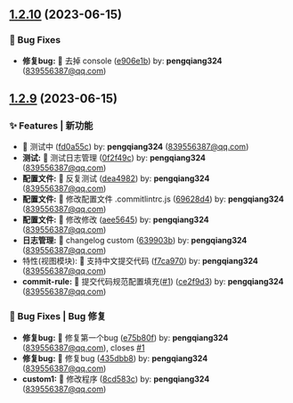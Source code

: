 

## [1.2.10](https://github.com/pengqiang324/application-theme-plus/compare/1.2.9...1.2.10) (2023-06-15)


### 🐛 Bug Fixes

* **修复bug:** 🧩 去掉 console ([e906e1b](https://github.com/pengqiang324/application-theme-plus/commit/e906e1b)) by: **pengqiang324** (839556387@qq.com)

## [1.2.9](https://github.com/pengqiang324/application-theme-plus/compare/f7ca970...1.2.9) (2023-06-15)


### ✨ Features | 新功能

* 🚀 测试中 ([fd0a55c](https://github.com/pengqiang324/application-theme-plus/commit/fd0a55c)) by: **pengqiang324** (839556387@qq.com)
* **测试:** 🚀 测试日志管理 ([0f2f49c](https://github.com/pengqiang324/application-theme-plus/commit/0f2f49c)) by: **pengqiang324** (839556387@qq.com)
* **配置文件:** 🚀 反复测试 ([dea4982](https://github.com/pengqiang324/application-theme-plus/commit/dea4982)) by: **pengqiang324** (839556387@qq.com)
* **配置文件:** 🚀 修改配置文件 .commitlintrc.js ([69628d4](https://github.com/pengqiang324/application-theme-plus/commit/69628d4)) by: **pengqiang324** (839556387@qq.com)
* **配置文件:** 🚀 修改修改 ([aee5645](https://github.com/pengqiang324/application-theme-plus/commit/aee5645)) by: **pengqiang324** (839556387@qq.com)
* **日志管理:** 🚀 changelog custom ([639903b](https://github.com/pengqiang324/application-theme-plus/commit/639903b)) by: **pengqiang324** (839556387@qq.com)
* 特性(视图模块): 🚀 支持中文提交代码 ([f7ca970](https://github.com/pengqiang324/application-theme-plus/commit/f7ca970)) by: **pengqiang324** (839556387@qq.com)
* **commit-rule:** 🚀 提交代码规范配置填充([#1](https://github.com/pengqiang324/application-theme-plus/issues/1)) ([ce2f9d3](https://github.com/pengqiang324/application-theme-plus/commit/ce2f9d3)) by: **pengqiang324** (839556387@qq.com)


### 🐛 Bug Fixes | Bug 修复

* **修复bug:** 🧩 修复第一个bug ([e75b80f](https://github.com/pengqiang324/application-theme-plus/commit/e75b80f)) by: **pengqiang324** (839556387@qq.com), closes [#1](https://github.com/pengqiang324/application-theme-plus/issues/1)
* **修复bug:** 🧩 修复bug ([435dbb8](https://github.com/pengqiang324/application-theme-plus/commit/435dbb8)) by: **pengqiang324** (839556387@qq.com)
* **custom1:** 🧩 修改程序 ([8cd583c](https://github.com/pengqiang324/application-theme-plus/commit/8cd583c)) by: **pengqiang324** (839556387@qq.com)